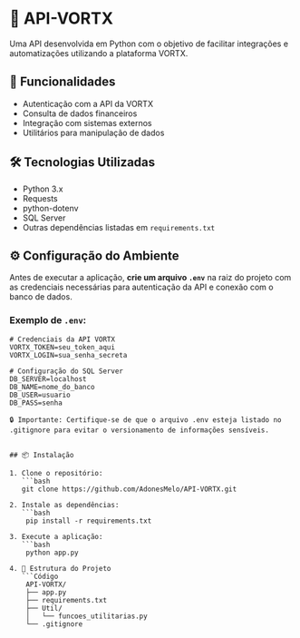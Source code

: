 # 🚀 API-VORTX

Uma API desenvolvida em Python com o objetivo de facilitar integrações e automatizações utilizando a plataforma VORTX.

## 📌 Funcionalidades

- Autenticação com a API da VORTX
- Consulta de dados financeiros
- Integração com sistemas externos
- Utilitários para manipulação de dados

## 🛠 Tecnologias Utilizadas

- Python 3.x
- Requests
- python-dotenv
- SQL Server
- Outras dependências listadas em `requirements.txt`

## ⚙️ Configuração do Ambiente

Antes de executar a aplicação, **crie um arquivo `.env`** na raiz do projeto com as credenciais necessárias para autenticação da API e conexão com o banco de dados.

### Exemplo de `.env`:

```env
# Credenciais da API VORTX
VORTX_TOKEN=seu_token_aqui
VORTX_LOGIN=sua_senha_secreta

# Configuração do SQL Server
DB_SERVER=localhost
DB_NAME=nome_do_banco
DB_USER=usuario
DB_PASS=senha

🔒 Importante: Certifique-se de que o arquivo .env esteja listado no .gitignore para evitar o versionamento de informações sensíveis.


## 📦 Instalação

1. Clone o repositório:
   ```bash
   git clone https://github.com/AdonesMelo/API-VORTX.git

2. Instale as dependências:
   ```bash
    pip install -r requirements.txt

3. Execute a aplicação:
   ```bash
    python app.py

4. 📁 Estrutura do Projeto
   ```Código
    API-VORTX/
    ├── app.py
    ├── requirements.txt
    ├── Util/
    │   └── funcoes_utilitarias.py
    └── .gitignore





